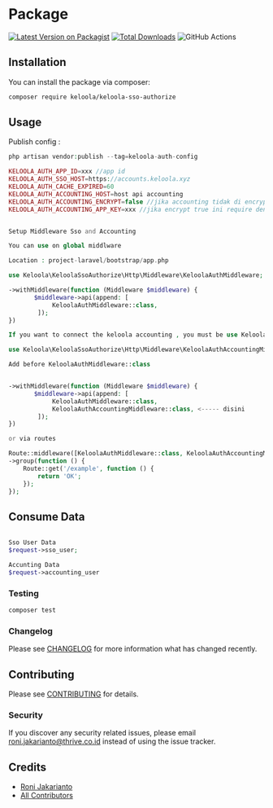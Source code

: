 # Package

[![Latest Version on Packagist](https://img.shields.io/packagist/v/keloola/keloola-service-auth.svg?style=flat-square)](https://packagist.org/packages/keloola/keloola-sso-authorize)
[![Total Downloads](https://img.shields.io/packagist/dt/keloola/keloola-service-auth.svg?style=flat-square)](https://packagist.org/packages/keloola/keloola-sso-authorize)
![GitHub Actions](https://github.com/Thrive-Developer/keloola-authorize-package/actions/workflows/main.yml/badge.svg)

## Installation

You can install the package via composer:

```bash
composer require keloola/keloola-sso-authorize
```

## Usage

Publish config :

```php
php artisan vendor:publish --tag=keloola-auth-config
```

```php
KELOOLA_AUTH_APP_ID=xxx //app id
KELOOLA_AUTH_SSO_HOST=https://accounts.keloola.xyz
KELOOLA_AUTH_CACHE_EXPIRED=60
KELOOLA_AUTH_ACCOUNTING_HOST=host api accounting
KELOOLA_AUTH_ACCOUNTING_ENCRYPT=false //jika accounting tidak di encrypt response dan request nya
KELOOLA_AUTH_ACCOUNTING_APP_KEY=xxx //jika encrypt true ini require dengan app key accounting
```

```php

Setup Middleware Sso and Accounting

You can use on global middlware 

Location : project-laravel/bootstrap/app.php

use Keloola\KeloolaSsoAuthorize\Http\Middleware\KeloolaAuthMiddleware;

->withMiddleware(function (Middleware $middleware) {
       $middleware->api(append: [
            KeloolaAuthMiddleware::class,
        ]);
})

If you want to connect the keloola accounting , you must be use KeloolaAuthAccountingMiddleware

use Keloola\KeloolaSsoAuthorize\Http\Middleware\KeloolaAuthAccountingMiddleware;

Add before KeloolaAuthMiddleware::class


->withMiddleware(function (Middleware $middleware) {
       $middleware->api(append: [
            KeloolaAuthMiddleware::class,
            KeloolaAuthAccountingMiddleware::class, <----- disini
        ]);
})

or via routes

Route::middleware([KeloolaAuthMiddleware::class, KeloolaAuthAccountingMiddleware::class])
->group(function () {
    Route::get('/example', function () {
        return 'OK';
    });
});


```

## Consume Data

```php

Sso User Data 
$request->sso_user;

Accunting Data
$request->accounting_user

```

### Testing

```bash
composer test
```

### Changelog

Please see [CHANGELOG](CHANGELOG.md) for more information what has changed recently.

## Contributing

Please see [CONTRIBUTING](CONTRIBUTING.md) for details.

### Security

If you discover any security related issues, please email roni.jakarianto@thrive.co.id instead of using the issue tracker.

## Credits

-   [Roni Jakarianto](https://github.com/keloola)
-   [All Contributors](../../contributors)